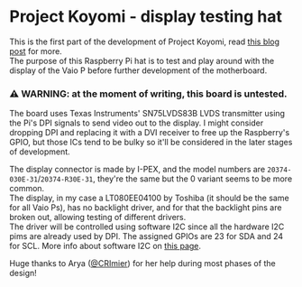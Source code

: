 # Project Koyomi - display testing hat

This is the first part of the development of Project Koyomi, read [this blog post](https://blog.exentio.sexy/2023/12/11/project-koyomi-planning.html)
for more.  
The purpose of this Raspberry Pi hat is to test and play around with the
display of the Vaio P before further development of the motherboard.  

### ⚠️ WARNING: at the moment of writing, this board is untested.  

The board uses Texas Instruments' SN75LVDS83B LVDS transmitter using the Pi's
DPI signals to send video out to the display. I might consider dropping DPI and
replacing it with a DVI receiver to free up the Raspberry's GPIO, but those ICs
tend to be bulky so it'll be considered in the later stages of development.  

The display connector is made by I-PEX, and the model numbers are
`20374-030E-31`/`20374-R30E-31`, they're the same but the 0 variant seems to be
more common.  
The display, in my case a LT080EE04100 by Toshiba (it should be the same for
all Vaio Ps), has no backlight driver, and for that the backlight pins are
broken out, allowing testing of different drivers.  
The driver will be controlled using software I2C since all the hardware I2C
pims are already used by DPI. The assigned GPIOs are 23 for SDA and 24 for SCL.
More info about software I2C on [this page](https://learn.adafruit.com/raspberry-pi-i2c-clock-stretching-fixes/software-i2c).

Huge thanks to Arya ([@CRImier](https://github.com/CRImier)) for her help during most phases of the design!
